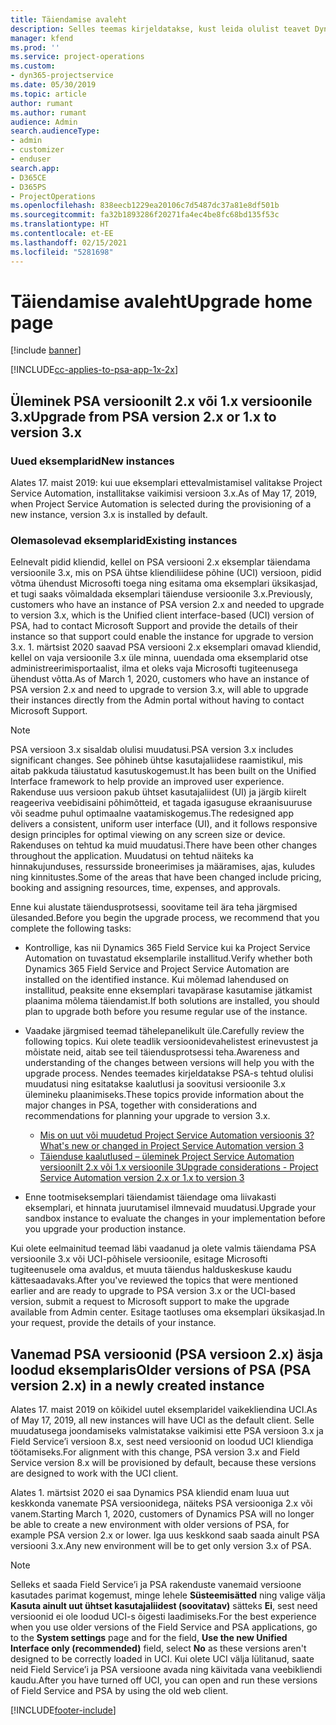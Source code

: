 ```yaml
---
title: Täiendamise avaleht
description: Selles teemas kirjeldatakse, kust leida olulist teavet Dynamics 365 Project Service Automation uute ja muudetud funktsioonide kohta ning kuidas täiendada uusimale versioonile.
manager: kfend
ms.prod: ''
ms.service: project-operations
ms.custom:
- dyn365-projectservice
ms.date: 05/30/2019
ms.topic: article
author: rumant
ms.author: rumant
audience: Admin
search.audienceType:
- admin
- customizer
- enduser
search.app:
- D365CE
- D365PS
- ProjectOperations
ms.openlocfilehash: 838eecb1229ea20106c7d5487dc37a81e8df501b
ms.sourcegitcommit: fa32b1893286f20271fa4ec4be8fc68bd135f53c
ms.translationtype: HT
ms.contentlocale: et-EE
ms.lasthandoff: 02/15/2021
ms.locfileid: "5281698"
---
```

# <a name="upgrade-home-page"></a><span data-ttu-id="60fc7-103">Täiendamise avaleht</span><span class="sxs-lookup"><span data-stu-id="60fc7-103">Upgrade home page</span></span>

[!include [banner](../includes/psa-now-project-operations.md)]

[!INCLUDE[cc-applies-to-psa-app-1x-2x](../includes/cc-applies-to-psa-app-1x-2x.md)]

## <a name="upgrade-from-psa-version-2x-or-1x-to-version-3x"></a><span data-ttu-id="60fc7-104">Üleminek PSA versioonilt 2.x või 1.x versioonile 3.x</span><span class="sxs-lookup"><span data-stu-id="60fc7-104">Upgrade from PSA version 2.x or 1.x to version 3.x</span></span>

### <a name="new-instances"></a><span data-ttu-id="60fc7-105">Uued eksemplarid</span><span class="sxs-lookup"><span data-stu-id="60fc7-105">New instances</span></span>

<span data-ttu-id="60fc7-106">Alates 17. maist 2019: kui uue eksemplari ettevalmistamisel valitakse Project Service Automation, installitakse vaikimisi versioon 3.x.</span><span class="sxs-lookup"><span data-stu-id="60fc7-106">As of May 17, 2019, when Project Service Automation is selected during the provisioning of a new instance, version 3.x is installed by default.</span></span>

### <a name="existing-instances"></a><span data-ttu-id="60fc7-107">Olemasolevad eksemplarid</span><span class="sxs-lookup"><span data-stu-id="60fc7-107">Existing instances</span></span>

<span data-ttu-id="60fc7-108">Eelnevalt pidid kliendid, kellel on PSA versiooni 2.x eksemplar täiendama versioonile 3.x, mis on PSA ühtse kliendiliidese põhine (UCI) versioon, pidid võtma ühendust Microsofti toega ning esitama oma eksemplari üksikasjad, et tugi saaks võimaldada eksemplari täienduse versioonile 3.x.</span><span class="sxs-lookup"><span data-stu-id="60fc7-108">Previously, customers who have an instance of PSA version 2.x and needed to upgrade to version 3.x, which is the Unified client interface-based (UCI) version of PSA, had to contact Microsoft Support and provide the details of their instance so that support could enable the instance for upgrade to version 3.x.</span></span> <span data-ttu-id="60fc7-109">1. märtsist 2020 saavad PSA versiooni 2.x eksemplari omavad kliendid, kellel on vaja versioonile 3.x üle minna, uuendada oma eksemplarid otse administreerimisportaalist, ilma et oleks vaja Microsofti tugiteenusega ühendust võtta.</span><span class="sxs-lookup"><span data-stu-id="60fc7-109">As of March 1, 2020, customers who have an instance of PSA version 2.x and need to upgrade to version 3.x, will able to upgrade their instances directly from the Admin portal without having to contact Microsoft Support.</span></span>  

> [!NOTE]
> <span data-ttu-id="60fc7-110">PSA versioon 3.x sisaldab olulisi muudatusi.</span><span class="sxs-lookup"><span data-stu-id="60fc7-110">PSA version 3.x includes significant changes.</span></span> <span data-ttu-id="60fc7-111">See põhineb ühtse kasutajaliidese raamistikul, mis aitab pakkuda täiustatud kasutuskogemust.</span><span class="sxs-lookup"><span data-stu-id="60fc7-111">It has been built on the Unified Interface framework to help provide an improved user experience.</span></span> <span data-ttu-id="60fc7-112">Rakenduse uus versioon pakub ühtset kasutajaliidest (UI) ja järgib kiirelt reageeriva veebidisaini põhimõtteid, et tagada igasuguse ekraanisuuruse või seadme puhul optimaalne vaatamiskogemus.</span><span class="sxs-lookup"><span data-stu-id="60fc7-112">The redesigned app delivers a consistent, uniform user interface (UI), and it follows responsive design principles for optimal viewing on any screen size or device.</span></span> <span data-ttu-id="60fc7-113">Rakenduses on tehtud ka muid muudatusi.</span><span class="sxs-lookup"><span data-stu-id="60fc7-113">There have been other changes throughout the application.</span></span> <span data-ttu-id="60fc7-114">Muudatusi on tehtud näiteks ka hinnakujunduses, ressursside broneerimises ja määramises, ajas, kuludes ning kinnitustes.</span><span class="sxs-lookup"><span data-stu-id="60fc7-114">Some of the areas that have been changed include pricing, booking and assigning resources, time, expenses, and approvals.</span></span>

<span data-ttu-id="60fc7-115">Enne kui alustate täiendusprotsessi, soovitame teil ära teha järgmised ülesanded.</span><span class="sxs-lookup"><span data-stu-id="60fc7-115">Before you begin the upgrade process, we recommend that you complete the following tasks:</span></span>

- <span data-ttu-id="60fc7-116">Kontrollige, kas nii Dynamics 365 Field Service kui ka Project Service Automation on tuvastatud eksemplarile installitud.</span><span class="sxs-lookup"><span data-stu-id="60fc7-116">Verify whether both Dynamics 365 Field Service and Project Service Automation are installed on the identified instance.</span></span> <span data-ttu-id="60fc7-117">Kui mõlemad lahendused on installitud, peaksite enne eksemplari tavapärase kasutamise jätkamist plaanima mõlema täiendamist.</span><span class="sxs-lookup"><span data-stu-id="60fc7-117">If both solutions are installed, you should plan to upgrade both before you resume regular use of the instance.</span></span>
- <span data-ttu-id="60fc7-118">Vaadake järgmised teemad tähelepanelikult üle.</span><span class="sxs-lookup"><span data-stu-id="60fc7-118">Carefully review the following topics.</span></span> <span data-ttu-id="60fc7-119">Kui olete teadlik versioonidevahelistest erinevustest ja mõistate neid, aitab see teil täiendusprotsessi teha.</span><span class="sxs-lookup"><span data-stu-id="60fc7-119">Awareness and understanding of the changes between versions will help you with the upgrade process.</span></span> <span data-ttu-id="60fc7-120">Nendes teemades kirjeldatakse PSA-s tehtud olulisi muudatusi ning esitatakse kaalutlusi ja soovitusi versioonile 3.x ülemineku plaanimiseks.</span><span class="sxs-lookup"><span data-stu-id="60fc7-120">These topics provide information about the major changes in PSA, together with considerations and recommendations for planning your upgrade to version 3.x.</span></span>

    - [<span data-ttu-id="60fc7-121">Mis on uut või muudetud Project Service Automation versioonis 3?</span><span class="sxs-lookup"><span data-stu-id="60fc7-121">What's new or changed in Project Service Automation version 3</span></span>](whats-new-changed-v3.md)
    - [<span data-ttu-id="60fc7-122">Täienduse kaalutlused – üleminek Project Service Automation versioonilt 2.x või 1.x versioonile 3</span><span class="sxs-lookup"><span data-stu-id="60fc7-122">Upgrade considerations - Project Service Automation version 2.x or 1.x to version 3</span></span>](upgrade-v3.md)

- <span data-ttu-id="60fc7-123">Enne tootmiseksemplari täiendamist täiendage oma liivakasti eksemplari, et hinnata juurutamisel ilmnevaid muudatusi.</span><span class="sxs-lookup"><span data-stu-id="60fc7-123">Upgrade your sandbox instance to evaluate the changes in your implementation before you upgrade your production instance.</span></span>

<span data-ttu-id="60fc7-124">Kui olete eelmainitud teemad läbi vaadanud ja olete valmis täiendama PSA versioonile 3.x või UCI-põhisele versioonile, esitage Microsofti tugiteenusele oma avaldus, et muuta täiendus halduskeskuse kaudu kättesaadavaks.</span><span class="sxs-lookup"><span data-stu-id="60fc7-124">After you've reviewed the topics that were mentioned earlier and are ready to upgrade to PSA version 3.x or the UCI-based version, submit a request to Microsoft support to make the upgrade available from Admin center.</span></span> <span data-ttu-id="60fc7-125">Esitage taotluses oma eksemplari üksikasjad.</span><span class="sxs-lookup"><span data-stu-id="60fc7-125">In your request, provide the details of your instance.</span></span>

## <a name="older-versions-of-psa-psa-version-2x-in-a-newly-created-instance"></a><span data-ttu-id="60fc7-126">Vanemad PSA versioonid (PSA versioon 2.x) äsja loodud eksemplaris</span><span class="sxs-lookup"><span data-stu-id="60fc7-126">Older versions of PSA (PSA version 2.x) in a newly created instance</span></span>

<span data-ttu-id="60fc7-127">Alates 17. maist 2019 on kõikidel uutel eksemplaridel vaikekliendina UCI.</span><span class="sxs-lookup"><span data-stu-id="60fc7-127">As of May 17, 2019, all new instances will have UCI as the default client.</span></span> <span data-ttu-id="60fc7-128">Selle muudatusega joondamiseks valmistatakse vaikimisi ette PSA versioon 3.x ja Field Service’i versioon 8.x, sest need versioonid on loodud UCI kliendiga töötamiseks.</span><span class="sxs-lookup"><span data-stu-id="60fc7-128">For alignment with this change, PSA version 3.x and Field Service version 8.x will be provisioned by default, because these versions are designed to work with the UCI client.</span></span>

<span data-ttu-id="60fc7-129">Alates 1. märtsist 2020 ei saa Dynamics PSA kliendid enam luua uut keskkonda vanemate PSA versioonidega, näiteks PSA versiooniga 2.x või vanem.</span><span class="sxs-lookup"><span data-stu-id="60fc7-129">Starting March 1, 2020, customers of Dynamics PSA will no longer be able to create a new environment with older versions of PSA, for example PSA version 2.x or lower.</span></span> <span data-ttu-id="60fc7-130">Iga uus keskkond saab saada ainult PSA versiooni 3.x.</span><span class="sxs-lookup"><span data-stu-id="60fc7-130">Any new environment will be to get only version 3.x of PSA.</span></span>

> [!NOTE]
> <span data-ttu-id="60fc7-131">Selleks et saada Field Service’i ja PSA rakenduste vanemaid versioone kasutades parimat kogemust, minge lehele **Süsteemisätted** ning valige välja **Kasuta ainult uut ühtset kasutajaliidest (soovitatav)** sätteks **Ei**, sest need versioonid ei ole loodud UCI-s õigesti laadimiseks.</span><span class="sxs-lookup"><span data-stu-id="60fc7-131">For the best experience when you use older versions of the Field Service and PSA applications, go to the **System settings** page and for the field, **Use the new Unified Interface only (recommended)** field, select **No** as these versions aren't designed to be correctly loaded in UCI.</span></span> <span data-ttu-id="60fc7-132">Kui olete UCI välja lülitanud, saate neid Field Service’i ja PSA versioone avada ning käivitada vana veebikliendi kaudu.</span><span class="sxs-lookup"><span data-stu-id="60fc7-132">After you have turned off UCI, you can open and run these versions of Field Service and PSA by using the old web client.</span></span> 


[!INCLUDE[footer-include](../includes/footer-banner.md)]
